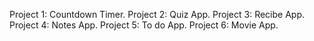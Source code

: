 Project 1: Countdown Timer.
Project 2: Quiz App.
Project 3: Recibe App.
Project 4: Notes App.
Project 5: To do App.
Project 6: Movie App.
